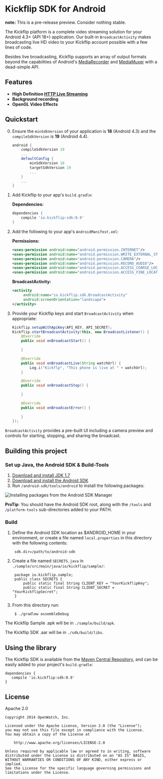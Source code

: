 # Kickflip SDK for Android

**note:** This is a pre-release preview. Consider nothing stable.

The Kickflip platform is a complete video streaming solution for your Android 4.3+ (API 18+) application. Our built-in `BroadcastActivity` makes broadcasting live HD video to your Kickflip account possible with a few lines of code.

Besides live broadcasting, Kickflip supports an array of output formats beyond the capabilities of Android's [MediaRecorder](http://developer.android.com/reference/android/media/MediaRecorder.html) and [MediaMuxer](https://developer.android.com/reference/android/media/MediaMuxer.html) with a dead-simple API.

## Features

+ **High Definition [HTTP Live Streaming](http://en.wikipedia.org/wiki/HTTP_Live_Streaming)**
+ **Background recording**
+ **OpenGL Video Effects**



## Quickstart

0. Ensure the `minSdkVersion` of your application is **18** (Android 4.3) and the `compileSdkVersion` is **19** (Android 4.4).

	```groovy
	android {
        compileSdkVersion 19
        ...
        defaultConfig {
            minSdkVersion 18
            targetSdkVersion 19
            ...
        }
        ...
    }
    ```

1. Add Kickflip to your app's `build.gradle`:

    **Dependencies:**
	```groovy
	dependencies {
   		compile 'io.kickflip:sdk:0.9'
	}
	```


2. Add the following to your app's `AndroidManifest.xml`:

    **Permissions:**
	```xml	       
    <uses-permission android:name="android.permission.INTERNET"/>
    <uses-permission android:name="android.permission.WRITE_EXTERNAL_STORAGE"/>
    <uses-permission android:name="android.permission.CAMERA"/>
    <uses-permission android:name="android.permission.RECORD_AUDIO"/>
    <uses-permission android:name="android.permission.ACCESS_COARSE_LOCATION"/>
    <uses-permission android:name="android.permission.ACCESS_FINE_LOCATION"/>
	```
	
	**BroadcastActivity:**
	
	```xml
    <activity
         android:name="io.kickflip.sdk.BroadcastActivity"
         android:screenOrientation="landscape">
    </activity>
	```

4. Provide your Kickflip keys and start `BroadcastActivity` when appropriate:

	```java
	Kickflip.setupWithApiKey(API_KEY, API_SECRET);
	Kickflip.startBroadcastActivity(this, new BroadcastListener() {
        @Override
        public void onBroadcastStart() {
        
        }

        @Override
        public void onBroadcastLive(String watchUrl) { 
        	Log.i("Kickflp", "This phone is live at " + watchUrl);       
        }

        @Override
        public void onBroadcastStop() {
        
        }

        @Override
        public void onBroadcastError() {
        
        }
    });
	```
   	
`BroadcastActivity` provides a pre-built UI including a camera preview and controls for starting, stopping, and sharing the broadcast.

## Building this project

### Set up Java, the Android SDK & Build-Tools

1. [Download and install JDK 1.7](http://www.oracle.com/technetwork/java/javase/downloads/jdk7-downloads-1880260.html)
2. [Download and install the Android SDK](http://developer.android.com/sdk/)
3. Run `/android-sdk/tools/android` to install the following packages:
    
![Installing packages from the Android SDK Manager](http://i.imgur.com/PuWsBEB.png)

**ProTip**: You should have the Android SDK root, along with the `/tools` and `/platform-tools` sub-directories added to your PATH.

### Build

1. Define the Android SDK location as $ANDROID_HOME in your environment, or create a file named `local.properties` in this directory with the following contents:
    
	    sdk.dir=/path/to/android-sdk
	    
2. Create a file named `SECRETS.java` in `./sample/src/main/java/io/kickflip/sample/`:

		package io.kickflip.sample;
		public class SECRETS {
		    public static final String CLIENT_KEY = "YourKickflipKey";
		    public static final String CLIENT_SECRET = "YourKickflipSecret";
		}


3. From this directory run:

	    $ ./gradlew assembleDebug

The Kickflip Sample .apk will be in `./sample/build/apk`. 

The Kickflip SDK .aar will be in `./sdk/build/libs`.

## Using the library

The Kickflip SDK is available from the [Maven Central Repository](http://search.maven.org/), and can be easily added to your project's `build.gradle`:

    dependencies {
	   compile 'io.kickflip:sdk:0.9'
	}


## License

Apache 2.0

	Copyright 2014 OpenWatch, Inc.
	
	Licensed under the Apache License, Version 2.0 (the "License");
	you may not use this file except in compliance with the License.
	You may obtain a copy of the License at
	
	    http://www.apache.org/licenses/LICENSE-2.0
	
	Unless required by applicable law or agreed to in writing, software
	distributed under the License is distributed on an "AS IS" BASIS,
	WITHOUT WARRANTIES OR CONDITIONS OF ANY KIND, either express or implied.
	See the License for the specific language governing permissions and
	limitations under the License.